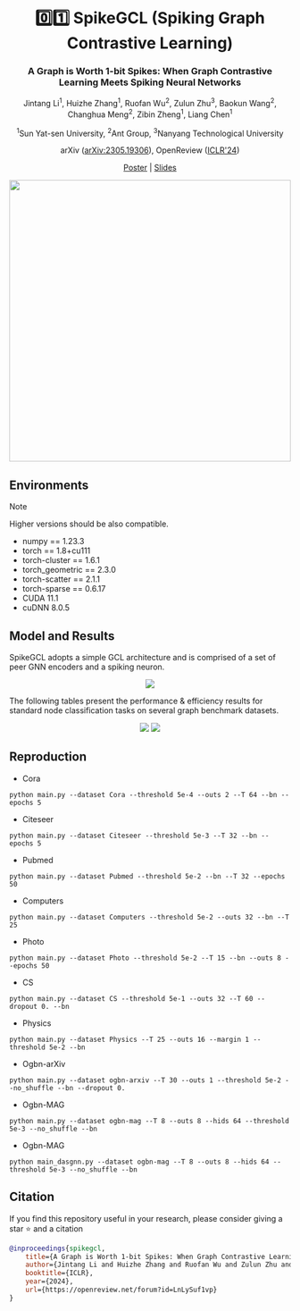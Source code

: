 <div align="center">
<h1>0️⃣1️⃣ SpikeGCL (Spiking Graph Contrastive Learning)</h1>
<h3>A Graph is Worth 1-bit Spikes: When Graph Contrastive Learning Meets Spiking Neural Networks</h3>

Jintang Li<sup>1</sup>, Huizhe Zhang<sup>1</sup>, Ruofan Wu<sup>2</sup>, Zulun Zhu<sup>3</sup>, Baokun Wang<sup>2</sup>, Changhua Meng<sup>2</sup>, Zibin Zheng<sup>1</sup>, Liang Chen<sup>1</sup>

<sup>1</sup>Sun Yat-sen University, <sup>2</sup>Ant Group, <sup>3</sup>Nanyang Technological University
 

arXiv ([arXiv:2305.19306](https://arxiv.org/abs/2305.19306)),
OpenReview ([ICLR'24](https://openreview.net/forum?id=LnLySuf1vp))

[Poster](https://iclr.cc/media/PosterPDFs/ICLR%202024/18850.png?t=1713083679.2213657) | [Slides](https://iclr.cc/media/iclr-2024/Slides/18850.pdf)

</div>

<div align="center">
  <img width="504" src="imgs/comparison.png"/>
</div>


## Environments

> [!NOTE]
> Higher versions should be also compatible.

+ numpy == 1.23.3
+ torch == 1.8+cu111
+ torch-cluster == 1.6.1
+ torch_geometric == 2.3.0
+ torch-scatter == 2.1.1
+ torch-sparse == 0.6.17
+ CUDA 11.1
+ cuDNN 8.0.5

## Model and Results

SpikeGCL adopts a simple GCL architecture and is comprised of a set of peer GNN encoders and a spiking neuron.

<div align="center">
  <img src="imgs/spikegcl.png"/>
</div>

The following tables present the performance & efficiency results for standard node classification tasks on several graph benchmark datasets.
<div align="center">
  <img src="imgs/tab1.png"/>
  <img src="imgs/tab2.png"/>
</div>

## Reproduction

+ Cora
```
python main.py --dataset Cora --threshold 5e-4 --outs 2 --T 64 --bn --epochs 5
```
+ Citeseer
```
python main.py --dataset Citeseer --threshold 5e-3 --T 32 --bn --epochs 5
```
+ Pubmed
```
python main.py --dataset Pubmed --threshold 5e-2 --bn --T 32 --epochs 50
```
+ Computers
```
python main.py --dataset Computers --threshold 5e-2 --outs 32 --bn --T 25
```
+ Photo 
```
python main.py --dataset Photo --threshold 5e-2 --T 15 --bn --outs 8 --epochs 50
```
+ CS
```
python main.py --dataset CS --threshold 5e-1 --outs 32 --T 60 --dropout 0. --bn
```
+ Physics 
```
python main.py --dataset Physics --T 25 --outs 16 --margin 1 --threshold 5e-2 --bn
```
+ Ogbn-arXiv
```
python main.py --dataset ogbn-arxiv --T 30 --outs 1 --threshold 5e-2 --no_shuffle --bn --dropout 0.
```
+ Ogbn-MAG
```
python main.py --dataset ogbn-mag --T 8 --outs 8 --hids 64 --threshold 5e-3 --no_shuffle --bn
```

+ Ogbn-MAG
```
python main_dasgnn.py --dataset ogbn-mag --T 8 --outs 8 --hids 64 --threshold 5e-3 --no_shuffle --bn
```

## Citation
If you find this repository useful in your research, please consider giving a star ⭐ and a citation

```bibtex
@inproceedings{spikegcl,
    title={A Graph is Worth 1-bit Spikes: When Graph Contrastive Learning Meets Spiking Neural Networks},
    author={Jintang Li and Huizhe Zhang and Ruofan Wu and Zulun Zhu and Baokun Wang and Changhua Meng and Zibin Zheng and Liang Chen},
    booktitle={ICLR},
    year={2024},
    url={https://openreview.net/forum?id=LnLySuf1vp}
}
```
